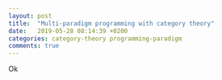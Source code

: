 ```yaml
---
layout: post
title:  "Multi-paradigm programming with category theory"
date:   2019-05-28 08:14:39 +0200
categories: category-theory programming-paradigm
comments: true
---
```

Ok